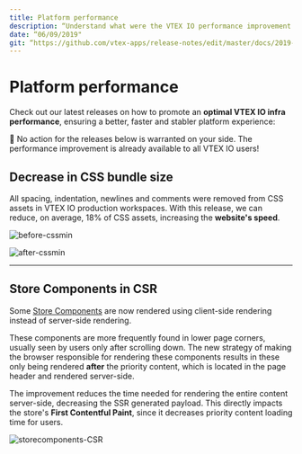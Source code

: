 ```yaml
---
title: Platform performance
description: “Understand what were the VTEX IO performance improvement key points in week35/2019.”
date: “06/09/2019"
git: “https://github.com/vtex-apps/release-notes/edit/master/docs/2019-week-35/platform-performance.md”
---
```


# Platform performance

Check out our latest releases on how to promote an  **optimal VTEX IO infra performance**, ensuring a better, faster and stabler platform experience:

:eyes: No action for the releases below is warranted on your side. The performance improvement is already available to all VTEX IO users!

## Decrease in CSS bundle size

All spacing, indentation, newlines and comments were removed from CSS assets in VTEX IO production workspaces. With this release, we can reduce, on average, 18% of CSS assets, increasing the **website's speed**.

![before-cssmin](https://user-images.githubusercontent.com/52087100/64426870-25ce8f80-d086-11e9-8469-267dfb3af9df.png)

![after-cssmin](https://user-images.githubusercontent.com/52087100/64426931-48f93f00-d086-11e9-89d3-962781f94d27.png)

---

## Store Components in CSR

Some [Store Components](https://github.com/vtex-apps/store-components) are now rendered using client-side rendering instead of server-side rendering. 

These components are more frequently found in lower page corners, usually seen by users only after scrolling down. The new strategy of making the browser responsible for rendering these components results in these only being rendered **after** the priority content, which is located in the page header and rendered server-side.

The improvement reduces the time needed for rendering the entire content server-side, decreasing the SSR generated payload. This directly impacts the store's **First Contentful Paint**, since it decreases priority content loading time for users.

![storecomponents-CSR](https://user-images.githubusercontent.com/52087100/64426938-4b5b9900-d086-11e9-9a84-348163794860.png)
